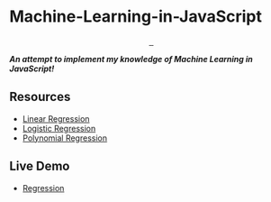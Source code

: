 # Machine-Learning-in-JavaScript
<p align="center"> 
  <a href="https://github.com/GeoffreySaxena/Machine-Learning-in-JavaScript"> <img alt="" src="https://img.shields.io/badge/-Machine%20Learning%20%E2%9D%A4%20Javascript-blue"> </a> 
  <a href="https://www.tensorflow.org/"> <img alt="" src="https://img.shields.io/badge/TensorFlow.js-2.8.3-%23FF6F00"> </a> 
  <a href="https://p5js.org/"> <img alt="" src="https://img.shields.io/badge/p5.js-1.2.0-ED225D"> </a> 
</p>

**_An attempt to implement my knowledge of Machine Learning in JavaScript!_**

## Resources
- [Linear Regression](https://github.com/GeoffreySaxena/Machine-Learning-in-JavaScript/tree/main/Linear%20Regression)
- [Logistic Regression](https://github.com/GeoffreySaxena/Machine-Learning-in-JavaScript/tree/main/Logistic%20Regression)
- [Polynomial Regression](https://github.com/GeoffreySaxena/Machine-Learning-in-JavaScript/tree/main/Polynomial%20Regression)

## Live Demo
- [Regression](https://geoffreysaxena.github.io/playground/Playground-Regression/index.html)
